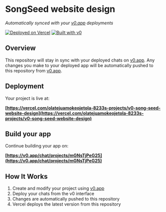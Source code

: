 # SongSeed website design

*Automatically synced with your [v0.app](https://v0.app) deployments*

[![Deployed on Vercel](https://img.shields.io/badge/Deployed%20on-Vercel-black?style=for-the-badge&logo=vercel)](https://vercel.com/olatejuamokeojetola-8233s-projects/v0-song-seed-website-design)
[![Built with v0](https://img.shields.io/badge/Built%20with-v0.app-black?style=for-the-badge)](https://v0.app/chat/projects/mGNsTjPeG25)

## Overview

This repository will stay in sync with your deployed chats on [v0.app](https://v0.app).
Any changes you make to your deployed app will be automatically pushed to this repository from [v0.app](https://v0.app).

## Deployment

Your project is live at:

**[https://vercel.com/olatejuamokeojetola-8233s-projects/v0-song-seed-website-design](https://vercel.com/olatejuamokeojetola-8233s-projects/v0-song-seed-website-design)**

## Build your app

Continue building your app on:

**[https://v0.app/chat/projects/mGNsTjPeG25](https://v0.app/chat/projects/mGNsTjPeG25)**

## How It Works

1. Create and modify your project using [v0.app](https://v0.app)
2. Deploy your chats from the v0 interface
3. Changes are automatically pushed to this repository
4. Vercel deploys the latest version from this repository